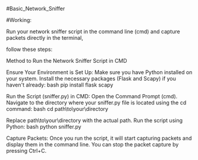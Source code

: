 #Basic_Network_Sniffer

#Working:

Run your network sniffer script in the command line (cmd) and capture packets directly in the terminal, 

follow these steps:

Method to Run the Network Sniffer Script in CMD

Ensure Your Environment is Set Up:
Make sure you have Python installed on your system.
Install the necessary packages (Flask and Scapy) if you haven't already:
bash
pip install flask scapy


Run the Script (sniffer.py)  in CMD:
Open the Command Prompt (cmd).
Navigate to the directory where your sniffer.py file is located using the cd command:
bash
cd path\to\your\directory

Replace path\to\your\directory with the actual path.
Run the script using Python:
bash
python sniffer.py

Capture Packets:
Once you run the script, it will start capturing packets and display them in the command line.
You can stop the packet capture by pressing Ctrl+C.
